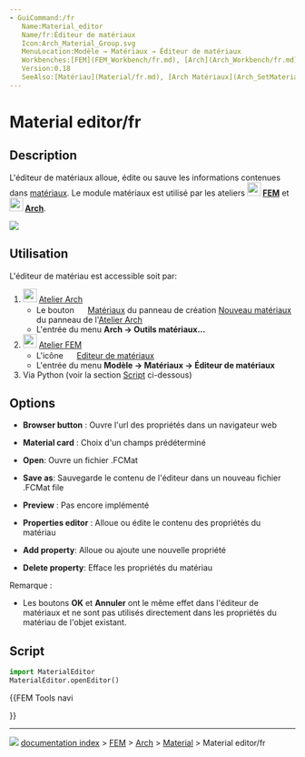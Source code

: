 ```yaml
---
- GuiCommand:/fr
   Name:Material_editor
   Name/fr:Éditeur de matériaux
   Icon:Arch_Material_Group.svg
   MenuLocation:Modèle → Matériaux → Éditeur de matériaux
   Workbenches:[FEM](FEM_Workbench/fr.md), [Arch](Arch_Workbench/fr.md)
   Version:0.18
   SeeAlso:[Matériau](Material/fr.md), [Arch Matériaux](Arch_SetMaterial/fr.md), [Tutoriel FEM](FEM_tutorial/fr.md)
---
```


# Material editor/fr

## Description

L\'éditeur de matériaux alloue, édite ou sauve les informations contenues dans [matériaux](Material/fr.md). Le module matériaux est utilisé par les ateliers **<img src="images/Workbench_FEM.svg" width=24px> [FEM](FEM_Workbench/fr.md)** et **<img src="images/Workbench_Arch.svg" width=24px> [Arch](Arch_Workbench/fr.md)**.

![](images/Material_editor.jpg )

## Utilisation

L\'éditeur de matériau est accessible soit par:

1.  <img alt="" src=images/Workbench_Arch.svg  style="width:24px;"> [Atelier Arch](Arch_Workbench/fr.md)
    -   Le bouton <img alt="" src=images/Arch_SetMaterial.svg  style="width:16px;"> [Matériaux](Arch_SetMaterial/fr.md) du panneau de création [Nouveau matériaux](Arch_SetMaterial/fr.md) du panneau de l\'[Atelier Arch](Arch_Workbench/fr.md)
    -   L\'entrée du menu **Arch → Outils matériaux...**
2.  <img alt="" src=images/Workbench_FEM.svg  style="width:24px;"> [Atelier FEM](FEM_Workbench/fr.md)
    -   L\'icône <img alt="" src=images/Arch_Material_Group.svg  style="width:16px;"> [Editeur de matériaux](Material_editor/fr.md)
    -   L\'entrée du menu **Modèle → Matériaux → Éditeur de matériaux**
3.  Via Python (voir la section [Script](#Script.md) ci-dessous)

## Options

-   **Browser button** : Ouvre l\'url des propriétés dans un navigateur web

-   **Material card** : Choix d\'un champs prédéterminé

-    **Open**: Ouvre un fichier .FCMat

-    **Save as**: Sauvegarde le contenu de l\'éditeur dans un nouveau fichier .FCMat file

-   **Preview** : Pas encore implémenté

-   **Properties editor** : Alloue ou édite le contenu des propriétés du matériau

-    **Add property**: Alloue ou ajoute une nouvelle propriété

-    **Delete property**: Efface les propriétés du matériau

Remarque :

-   Les boutons **OK** et **Annuler** ont le même effet dans l\'éditeur de matériaux et ne sont pas utilisés directement dans les propriétés du matériau de l\'objet existant.

## Script


```python
import MaterialEditor
MaterialEditor.openEditor()
```





{{FEM Tools navi

}}



---
![](images/Right_arrow.png) [documentation index](../README.md) > [FEM](Category_FEM.md) > [Arch](Category_Arch.md) > [Material](Material_Workbench.md) > Material editor/fr
